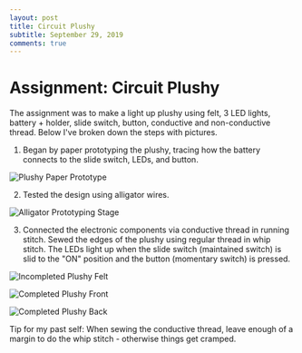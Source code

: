 ```yaml
---
layout: post
title: Circuit Plushy
subtitle: September 29, 2019
comments: true
---
```


# Assignment: Circuit Plushy

The assignment was to make a light up plushy using felt, 3 LED lights, battery + holder, slide switch, button, conductive and non-conductive thread. Below I've broken down the steps with pictures.

1. Began by paper prototyping the plushy, tracing how the battery connects to the slide switch, LEDs, and button.

 ![Plushy Paper Prototype](https://ephsarah.github.io/img/paperplushyproto.JPG)

2. Tested the design using alligator wires.

 ![Alligator Prototyping Stage](https://ephsarah.github.io/img/alligatorplushy.JPG)

3. Connected the electronic components via conductive thread in running stitch. Sewed the edges of the plushy using regular thread in whip stitch. The LEDs light up when the slide switch (maintained switch) is slid to the "ON" position and the button (momentary switch) is pressed.

 ![Incompleted Plushy Felt](https://ephsarah.github.io/img/feltplushy.JPG)

 ![Completed Plushy Front](https://ephsarah.github.io/img/frontplushy.JPG)
 
 ![Completed Plushy Back](https://ephsarah.github.io/img/backplushy.JPG)


Tip for my past self: When sewing the conductive thread, leave enough of a margin to do the whip stitch - otherwise things get cramped.
